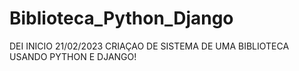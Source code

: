 # Biblioteca_Python_Django

DEI INICIO 21/02/2023 CRIAÇAO DE SISTEMA DE UMA BIBLIOTECA USANDO PYTHON E DJANGO!

